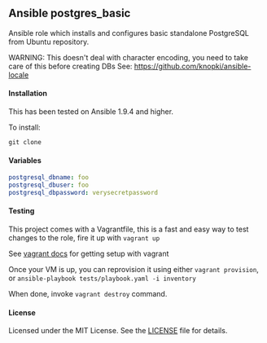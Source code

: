 ## Ansible postgres_basic

Ansible role which installs and configures basic standalone PostgreSQL from Ubuntu repository.

WARNING: This doesn't deal with character encoding, you need to take care of this before creating DBs
         See: https://github.com/knopki/ansible-locale


#### Installation

This has been tested on Ansible 1.9.4 and higher.

To install:

```
git clone 
```

#### Variables

```yaml
postgresql_dbname: foo
postgresql_dbuser: foo
postgresql_dbpassword: verysecretpassword

```


#### Testing
This project comes with a Vagrantfile, this is a fast and easy way to test changes to the role, fire it up with `vagrant up`

See [vagrant docs](https://docs.vagrantup.com/v2/) for getting setup with vagrant

Once your VM is up, you can reprovision it using either `vagrant provision`, or `ansible-playbook tests/playbook.yaml -i inventory`

When done, invoke `vagrant destroy` command.

#### License

Licensed under the MIT License. See the [LICENSE](./LICENSE) file for details.


